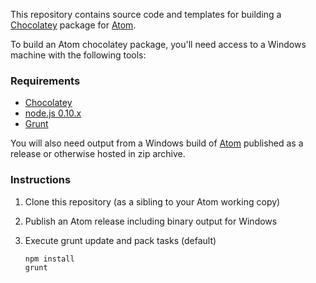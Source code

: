 This repository contains source code and templates for building a [Chocolatey](http://chocolatey.org) package for [Atom](http://atom.io).

To build an Atom chocolatey package, you'll need access to a Windows machine with the following tools:

### Requirements
+ [Chocolatey](http://chocolatey.org/)
+ [node.js 0.10.x](http://nodejs.org/)
+ [Grunt](http://gruntjs.com/)

You will also need output from a Windows build of [Atom](http://github.com/atom/atom) published as a release or otherwise hosted in zip archive.

### Instructions
1. Clone this repository (as a sibling to your Atom working copy)
1. Publish an Atom release including binary output for Windows
1. Execute grunt update and pack tasks (default)

    ````bash
    npm install
    grunt
    ````
